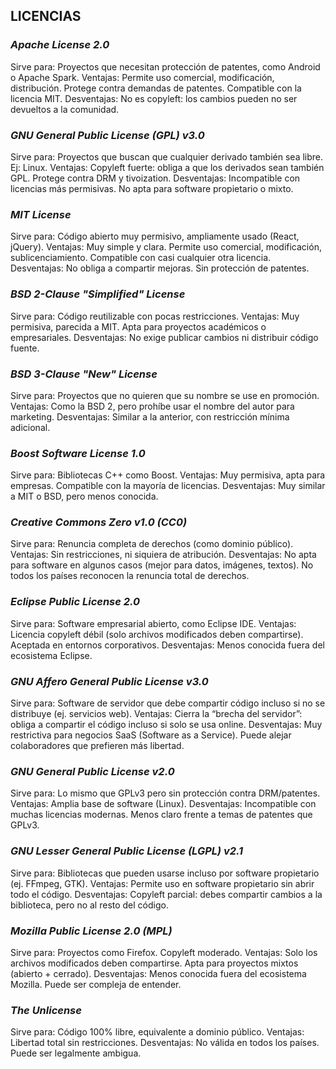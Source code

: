## LICENCIAS
### _Apache License 2.0_
Sirve para: Proyectos que necesitan protección de patentes, como Android o Apache Spark.
Ventajas:
Permite uso comercial, modificación, distribución. 
Protege contra demandas de patentes.
Compatible con la licencia MIT. 
Desventajas: 
No es copyleft: los cambios pueden no ser devueltos a la comunidad.
 
### ___GNU General Public License (GPL) v3.0___
Sirve para: Proyectos que buscan que cualquier derivado también sea libre. Ej: Linux.
Ventajas: 
Copyleft fuerte: obliga a que los derivados sean también GPL.
Protege contra DRM y tivoization. 
Desventajas:
Incompatible con licencias más permisivas. 
No apta para software propietario o mixto. 

### ___MIT License___
Sirve para: Código abierto muy permisivo, ampliamente usado (React, jQuery).
Ventajas:
Muy simple y clara. 
Permite uso comercial, modificación, sublicenciamiento.
Compatible con casi cualquier otra licencia. 
Desventajas:
No obliga a compartir mejoras. 
Sin protección de patentes.
 
### ___BSD 2-Clause "Simplified" License___
Sirve para: Código reutilizable con pocas restricciones.
Ventajas:
Muy permisiva, parecida a MIT. 
Apta para proyectos académicos o empresariales. 
Desventajas: 
No exige publicar cambios ni distribuir código fuente.
 
### ___BSD 3-Clause "New" License___
Sirve para: Proyectos que no quieren que su nombre se use en promoción.
Ventajas: 
Como la BSD 2, pero prohíbe usar el nombre del autor para marketing.
Desventajas: 
Similar a la anterior, con restricción mínima adicional.
 
### ___Boost Software License 1.0___
Sirve para: Bibliotecas C++ como Boost.
Ventajas:
Muy permisiva, apta para empresas. 
Compatible con la mayoría de licencias. 
Desventajas: 
Muy similar a MIT o BSD, pero menos conocida.
 
### ___Creative Commons Zero v1.0 (CC0)___
Sirve para: Renuncia completa de derechos (como dominio público).
Ventajas: 
Sin restricciones, ni siquiera de atribución. 
Desventajas:
No apta para software en algunos casos (mejor para datos, imágenes, textos). 
No todos los países reconocen la renuncia total de derechos.
 
### ___Eclipse Public License 2.0___
Sirve para: Software empresarial abierto, como Eclipse IDE.
Ventajas:
Licencia copyleft débil (solo archivos modificados deben compartirse). 
Aceptada en entornos corporativos. 
Desventajas: 
Menos conocida fuera del ecosistema Eclipse.

### ___GNU Affero General Public License v3.0___
Sirve para: Software de servidor que debe compartir código incluso si no se distribuye (ej. servicios web).
Ventajas: 
Cierra la “brecha del servidor”: obliga a compartir el código incluso si solo se usa online. 
Desventajas:
Muy restrictiva para negocios SaaS (Software as a Service). 
Puede alejar colaboradores que prefieren más libertad.
 
### ___GNU General Public License v2.0___
Sirve para: Lo mismo que GPLv3 pero sin protección contra DRM/patentes.
Ventajas: 
Amplia base de software (Linux). 
Desventajas:
Incompatible con muchas licencias modernas.
Menos claro frente a temas de patentes que GPLv3.

### ___GNU Lesser General Public License (LGPL) v2.1___ 
Sirve para: Bibliotecas que pueden usarse incluso por software propietario (ej. FFmpeg, GTK).
Ventajas:
Permite uso en software propietario sin abrir todo el código. 
Desventajas:
Copyleft parcial: debes compartir cambios a la biblioteca, pero no al resto del código.
  
### ___Mozilla Public License 2.0 (MPL)___
Sirve para: Proyectos como Firefox. Copyleft moderado.
Ventajas:
Solo los archivos modificados deben compartirse.
Apta para proyectos mixtos (abierto + cerrado). 
Desventajas:
Menos conocida fuera del ecosistema Mozilla.
Puede ser compleja de entender.
 
### ___The Unlicense___
Sirve para: Código 100% libre, equivalente a dominio público.
Ventajas:
Libertad total sin restricciones.
Desventajas:
No válida en todos los países.
Puede ser legalmente ambigua.
